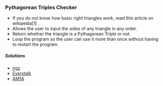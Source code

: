 ### Pythagorean Triples Checker
- If you do not know how basic right triangles work, read this article on wikipedia[1] .
- Allows the user to input the sides of any triangle in any order.
- Return whether the triangle is a Pythagorean Triple or not.
- Loop the program so the user can use it more than once without having to restart the program.

##### Solutions
- [jrgz](https://github.com/jrgz/Beginner-Project-Solutions/blob/master/pythag-triples/triples.py)
- [Everstalk](https://github.com/Everstalk/BP/blob/master/Pythagorean-Checker.py)
- [AM1A](https://github.com/AM1A/PythagoreanTriplet)
